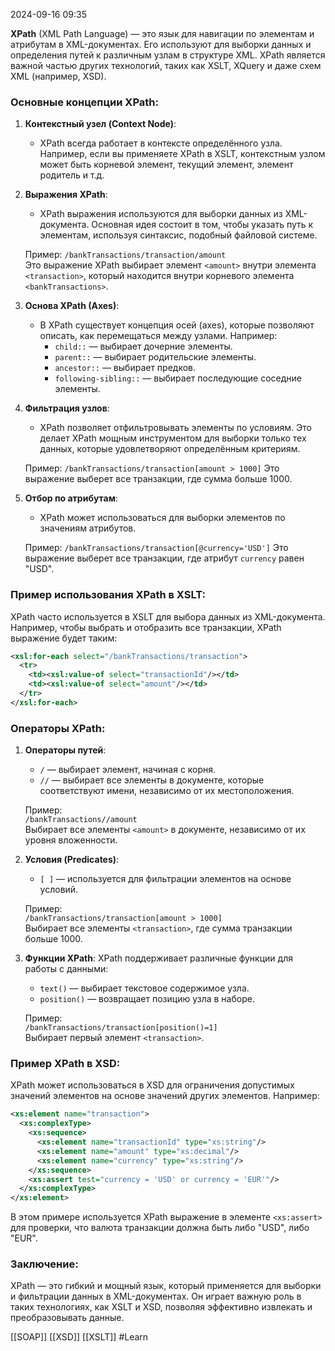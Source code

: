  2024-09-16 09:35

**XPath** (XML Path Language) — это язык для навигации по элементам и атрибутам в XML-документах. Его используют для выборки данных и определения путей к различным узлам в структуре XML. XPath является важной частью других технологий, таких как XSLT, XQuery и даже схем XML (например, XSD).

### Основные концепции XPath:

1. **Контекстный узел (Context Node)**:
    
    - XPath всегда работает в контексте определённого узла. Например, если вы применяете XPath в XSLT, контекстным узлом может быть корневой элемент, текущий элемент, элемент родитель и т.д.
2. **Выражения XPath**:
    
    - XPath выражения используются для выборки данных из XML-документа. Основная идея состоит в том, чтобы указать путь к элементам, используя синтаксис, подобный файловой системе.
    
    Пример: `/bankTransactions/transaction/amount`  
    Это выражение XPath выбирает элемент `<amount>` внутри элемента `<transaction>`, который находится внутри корневого элемента `<bankTransactions>`.
    
3. **Основа XPath (Axes)**:
    
    - В XPath существует концепция осей (axes), которые позволяют описать, как перемещаться между узлами. Например:
        - `child::` — выбирает дочерние элементы.
        - `parent::` — выбирает родительские элементы.
        - `ancestor::` — выбирает предков.
        - `following-sibling::` — выбирает последующие соседние элементы.
4. **Фильтрация узлов**:
    
    - XPath позволяет отфильтровывать элементы по условиям. Это делает XPath мощным инструментом для выборки только тех данных, которые удовлетворяют определённым критериям.
    
    Пример: `/bankTransactions/transaction[amount > 1000]` Это выражение выберет все транзакции, где сумма больше 1000.
    
5. **Отбор по атрибутам**:
    
    - XPath может использоваться для выборки элементов по значениям атрибутов.
    
    Пример: `/bankTransactions/transaction[@currency='USD']` Это выражение выберет все транзакции, где атрибут `currency` равен "USD".

### Пример использования XPath в XSLT:

XPath часто используется в XSLT для выбора данных из XML-документа. Например, чтобы выбрать и отобразить все транзакции, XPath выражение будет таким:

```xml
<xsl:for-each select="/bankTransactions/transaction">
  <tr>
    <td><xsl:value-of select="transactionId"/></td>
    <td><xsl:value-of select="amount"/></td>
  </tr>
</xsl:for-each>

```

### Операторы XPath:

1. **Операторы путей**:
    
    - `/` — выбирает элемент, начиная с корня.
    - `//` — выбирает все элементы в документе, которые соответствуют имени, независимо от их местоположения.
    
    Пример:  
    `/bankTransactions//amount`  
    Выбирает все элементы `<amount>` в документе, независимо от их уровня вложенности.
    
2. **Условия (Predicates)**:
    
    - `[ ]` — используется для фильтрации элементов на основе условий.
    
    Пример:  
    `/bankTransactions/transaction[amount > 1000]`  
    Выбирает все элементы `<transaction>`, где сумма транзакции больше 1000.
    
3. **Функции XPath**: XPath поддерживает различные функции для работы с данными:
    
    - `text()` — выбирает текстовое содержимое узла.
    - `position()` — возвращает позицию узла в наборе.
    
    Пример:  
    `/bankTransactions/transaction[position()=1]`  
    Выбирает первый элемент `<transaction>`.
    

### Пример XPath в XSD:

XPath может использоваться в XSD для ограничения допустимых значений элементов на основе значений других элементов. Например:

```xml
<xs:element name="transaction">
  <xs:complexType>
    <xs:sequence>
      <xs:element name="transactionId" type="xs:string"/>
      <xs:element name="amount" type="xs:decimal"/>
      <xs:element name="currency" type="xs:string"/>
    </xs:sequence>
    <xs:assert test="currency = 'USD' or currency = 'EUR'"/>
  </xs:complexType>
</xs:element>

```

В этом примере используется XPath выражение в элементе `<xs:assert>` для проверки, что валюта транзакции должна быть либо "USD", либо "EUR".

### Заключение:

XPath — это гибкий и мощный язык, который применяется для выборки и фильтрации данных в XML-документах. Он играет важную роль в таких технологиях, как XSLT и XSD, позволяя эффективно извлекать и преобразовывать данные.

[[SOAP]]
[[XSD]]
[[XSLT]]
#Learn